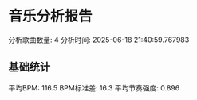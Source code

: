 # 音乐分析报告
分析歌曲数量: 4
分析时间: 2025-06-18 21:40:59.767983

## 基础统计
平均BPM: 116.5
BPM标准差: 16.3
平均节奏强度: 0.896

